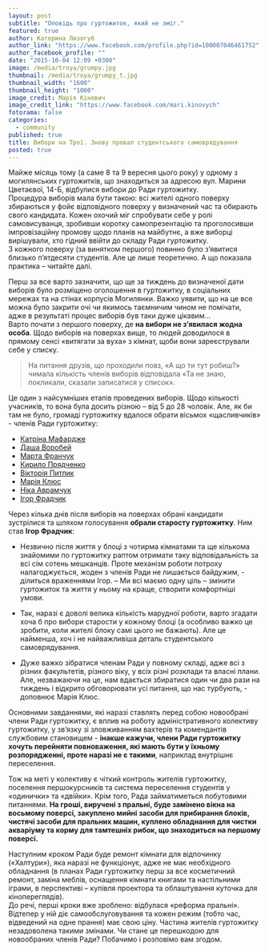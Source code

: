 ```yaml
---
layout: post
subtitle: "Оповідь про гуртожиток, який не зміг."
featured: true
author: Катерина Лизогуб
author_link: "https://www.facebook.com/profile.php?id=100007046461752"
author_facebook_profile: ""
date: "2015-10-04 12:09 +0300"
image: /media/troya/grumpy.jpg
thumbnail: /media/troya/grumpy_t.jpg
thumbnail_width: "1600"
thumbnail_height: "1000"
image_credit: Марія Кінович
image_credit_link: "https://www.facebook.com/mari.kinovych"
fotorama: false
categories: 
  - community
published: true
title: Вибори на Трої. Знову провал студентського самоврядування
posted: true
---
```



Майже місяць тому (а саме 8 та 9 вересня цього року) у одному з могилянських гуртожитків, що знаходиться за адресою вул. Марини Цветаєвої, 14-Б, відбулися вибори до Ради гуртожитку.  
Процедура виборів мала бути такою: всі жителі одного поверху збираються у фойє відповідного поверху у визначений час та обирають свого кандидата. Кожен охочий міг спробувати себе у ролі самовисуванця, зробивши коротку самопрезентацію та проголосивши імпровізаційну промову щодо планів на майбутнє, а вже виборці вирішували, хто гідний ввійти до складу Ради гуртожитку.  
З кожного поверху (за винятком першого) повинно було з’явитися близько п’ятдесяти студентів. Але це лише теоретично. А що показала практика – читайте далі.  


Перш за все варто зазначити, що ще за тиждень до визначеної дати виборів було розміщено оголошення в гуртожитку, в соціальних мережах та на стінах корпусів Могилянки. Важко уявити, що на це все можна було закрити очі чи якимось таємничим чином не помічати, адже в результаті процес виборів був таки дуже цікавим…  
Варто почати з першого поверху, де **на вибори не з’явилася жодна особа**. 
Щодо виборів на поверхах вище, то людей доводилося в прямому сенсі «витягати за вуха» з кімнат, щоби вони зареєстрували себе у списку.  


> На питання друзів, що проходили повз, «А що ти тут робиш?» чимала кількість членів виборів відповідала «Та не знаю, покликали, сказали записатися у список».  


Це один з найсумніших етапів проведених виборів. Щодо кількості учасників, то вона була досить різною – від 5 до 28 чоловік. Але, як би там не було, громаді гуртожитку вдалося обрати вісьмох «щасливчиків» - членів Ради гуртожитку:
- [Катріна Мафардже](https://vk.com/id264679728)
- [Даша Воробей](https://vk.com/id76215197)
- [Марта Франчук](https://vk.com/marta_franchuk)
- [Кирило Прядченко](https://vk.com/we_make_our_fate)
- [Вікторія Питлик](https://vk.com/id38406164)
- [Марія Клюс](https://vk.com/lilastars)
- [Ніка Аврамчук](https://vk.com/nikaavramchuk)
- [Ігор Фрадчик](https://vk.com/id123080282)  


Через кілька днів після виборів на поверхах обрані кандидати зустрілися та шляхом голосування **обрали старосту гуртожитку**. Ним став **Ігор Фрадчик**:  


- Незвично після життя у блоці з чотирма кімнатами та ще кількома знайомими по гуртожитку раптом отримати таку відповідальність за всі сім сотень мешканців. Проте механізм роботи потроху налагоджується, жоден з членів Ради не лишається байдужим, - ділиться враженнями Ігор. – Ми всі маємо одну ціль – змінити гуртожиток та життя у ньому на краще, створити комфортніші умови.  

- Так, наразі є доволі велика кількість марудної роботи, варто згадати хоча б про вибори старости у кожному блоці (а особливо важко це зробити, коли жителі блоку самі цього не бажають). Але це найменша, хоч і не найважливіша деталь студентського самоврядування.  

- Дуже важко зібратися членам Ради у повному складі, адже всі з різних факультетів, різного віку, у всіх різні розклади та власні плани. Але, незважаючи на це, нам вдається збиратися один чи два рази на тиждень і відкрито обговорювати усі питання, що нас турбують, - доповнює Марія Клюс.  


Основними завданнями, які наразі ставлять перед собою новообрані члени Ради гуртожитку, є вплив на роботу адміністративного колективу гуртожитку, у зв’язку зі зловживанням вахтерів та комендантів службовим становищем - **інакше кажучи, члени Ради гуртожитку хочуть перейняти повноваження, які мають бути у їхньому розпорядженні, проте наразі не є такими**, наприклад внутрішнє переселення.  

Тож на меті у колективу є чіткий контроль жителів гуртожитку, поселення першокурсників та система переселення студентів у «одинички» та «двійки». Крім того, Рада займатиметься побутовими питаннями. **На гроші, виручені з пральні, буде замінено вікна на восьмому поверсі, закуплено мийні засоби для прибирання блоків, чистячі засоби для пральних машин, куплено обладнання для чистки акваріуму та корму для тамтешніх рибок, що знаходиться на першому поверсі.**  


Наступним кроком Ради буде ремонт кімнати для відпочинку («Халтури»), яка наразі не функціонує, адже не має необхідного обладнання (в планах Ради гуртожитку перш за все косметичний ремонт, заміна меблів, оснащення кімнати книгами та настільними іграми, в перспективі – купівля проектора та облаштування куточка для кінопереглядів).  
До речі, перші кроки вже зроблено: відбулася «реформа пральні». Відтепер у ній діє самообслуговування та кожен режим (тобто час, відведений на одне прання) має свою ціну. Частина жителів гуртожитку незадоволена такими змінами. Чи стане це перешкодою для новообраних членів Ради? Побачимо і розповімо вам згодом.

